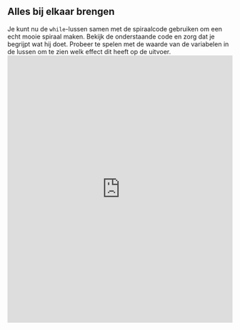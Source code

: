 ## Alles bij elkaar brengen

Je kunt nu de `while`-lussen samen met de spiraalcode gebruiken om een echt mooie spiraal maken. Bekijk de onderstaande code en zorg dat je begrijpt wat hij doet. Probeer te spelen met de waarde van de variabelen in de lussen om te zien welk effect dit heeft op de uitvoer. <iframe src="https://trinket.io/embed/python/91a1daf84e" width="100%" height="600" frameborder="0" marginwidth="0" marginheight="0" allowfullscreen></iframe>